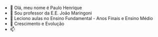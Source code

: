 - 👋 Olá, meu nome é Paulo Henrique
- 👀 Sou professor da E.E. João Maringoni
- 🌱 Leciono aulas no Ensino Fundamental - Anos Finais e Ensino Médio
- 💞️ Crescimento e Evolução
- 📫 

<!---
phs252/phs252 is a ✨ special ✨ repository because its `README.md` (this file) appears on your GitHub profile.
You can click the Preview link to take a look at your changes.
--->
